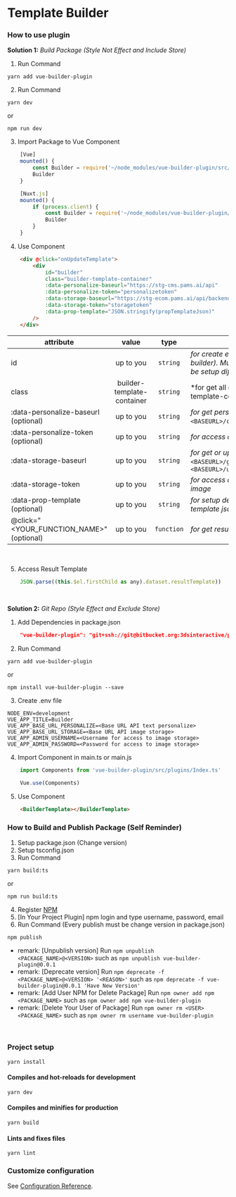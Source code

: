 # Template Builder

### How to use plugin

**Solution 1:** *Build Package (Style Not Effect and Include Store)*
1. Run Command
```
yarn add vue-builder-plugin
```

2. Run Command
```
yarn dev
```
or
```
npm run dev
```

3. Import Package to Vue Component
```javascript
    [Vue]
    mounted() {
        const Builder = require('~/node_modules/vue-builder-plugin/src/main')
        Builder
    }

    [Nuxt.js]
    mounted() {
        if (process.client) {
            const Builder = require('~/node_modules/vue-builder-plugin/src/main')
            Builder
        }
    }
```

4. Use Component
```html
    <div @click="onUpdateTemplate">
        <div
            id="builder"
            class="builder-template-container"
            :data-personalize-baseurl="https://stg-cms.pams.ai/api"
            :data-personalize-token="personalizetoken"
            :data-storage-baseurl="https://stg-ecom.pams.ai/api/backend"
            :data-storage-token="storagetoken"
            :data-prop-template="JSON.stringify(propTemplateJson)"
        />
    </div>
```

| attribute                              |value                     |type      |description                                                                                   |
|----------------------------------------|:------------------------:|:--------:| -------------------------------------------------------------------------------------------- |
|id                                      |up to you                 |`string`  |*for create element (default: builder). Mutiple element should be setup difference name*      |
|class                                   |builder-template-container|`string`  |*for get all element class 'builder-template-container' to assign data                        |
|:data-personalize-baseurl (optional)    |up to you                 |`string`  |*for get personalize* (ex. [GET] `<BASEURL>/customers/attributes`)*                           |
|:data-personalize-token (optional)      |up to you                 |`string`  |*for access api get personalize*                                                              |
|:data-storage-baseurl                   |up to you                 |`string`  |*for get or upload image* (ex. [GET] `<BASEURL>/galleries`, [POST] `<BASEURL>/uploader/public`|
|:data-storage-token                     |up to you                 |`string`  |*for access api get or upload image*                                                          |
|:data-prop-template (optional)          |up to you                 |`string`  |*for setup default prop your template json*                                                   |
|@click="<YOUR_FUNCTION_NAME>" (optional)|up to you                 |`function`|*for get result on function*                                                                  |
<br>

5. Access Result Template
```javascript
    JSON.parse((this.$el.firstChild as any).dataset.resultTemplate))
```
<br>

**Solution 2:** *Git Repo (Style Effect and Exclude Store)*
1. Add Dependencies in package.json
```json
    "vue-builder-plugin": "git+ssh://git@bitbucket.org:3dsinteractive/pam-builder.git"
```

2. Run Command
```
yarn add vue-builder-plugin
```
or
```
npm install vue-builder-plugin --save
```

3. Create .env file
```
NODE_ENV=development
VUE_APP_TITLE=Builder
VUE_APP_BASE_URL_PERSONALIZE=<Base URL API text personalize>
VUE_APP_BASE_URL_STORAGE=<Base URL API image storage>
VUE_APP_ADMIN_USERNAME=<Username for access to image storage>
VUE_APP_ADMIN_PASSWORD=<Password for access to image storage>
```

4. Import Component in main.ts or main.js
```javascript
    import Components from 'vue-builder-plugin/src/plugins/Index.ts'

    Vue.use(Components)
```
5. Use Component
```html
    <BuilderTemplate></BuilderTemplate>
```

### How to Build and Publish Package (Self Reminder)
1. Setup package.json (Change version)
2. Setup tsconfig.json
3. Run Command
```
yarn build:ts
```
or
```
npm run build:ts
```
4. Register [NPM](https://www.npmjs.com)
5. [In Your Project Plugin] npm login and type username, password, email
6. Run Command (Every publish must be change version in package.json)
```
npm publish
```
* remark: [Unpublish version] Run `npm unpublish <PACKAGE_NAME>@<VERSION>` such as `npm unpublish vue-builder-plugin@0.0.1`
* remark: [Deprecate version] Run `npm deprecate -f <PACKAGE_NAME>@<VERSION> '<REASON>'` such as `npm deprecate -f vue-builder-plugin@0.0.1 'Have New Version'`
* remark: [Add User NPM for Delete Package] Run `npm owner add npm <PACKAGE_NAME>` such as `npm owner add npm vue-builder-plugin`
* remark: [Delete Your User of Package] Run `npm owner rm <USER> <PACKAGE_NAME>` such as `npm owner rm username vue-builder-plugin`
<br>

### Project setup
```
yarn install
```

#### Compiles and hot-reloads for development
```
yarn dev
```

#### Compiles and minifies for production
```
yarn build
```

#### Lints and fixes files
```
yarn lint
```

### Customize configuration
See [Configuration Reference](https://cli.vuejs.org/config/).
